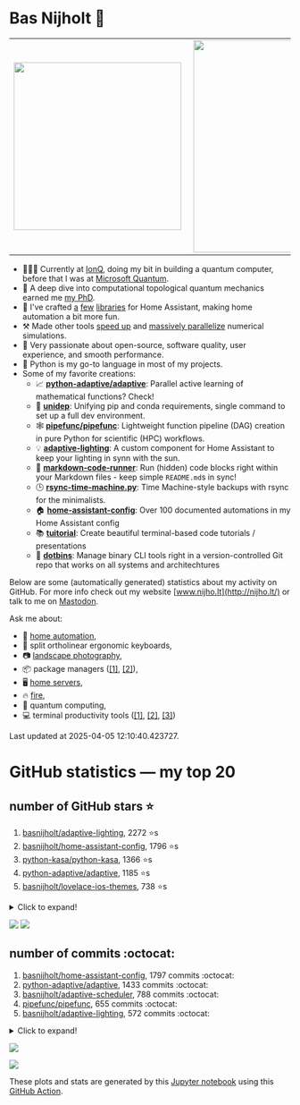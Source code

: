 # Bas Nijholt 👋

<center>
  <table>
    <tr>
        <td><img width="300px" align="left" src="https://github-readme-stats.vercel.app/api/top-langs/?username=basnijholt&hide=TeX,Jupyter%20Notebook&layout=compact&theme=radical" /></td>
        <td><img align='right' src="https://github-readme-stats.vercel.app/api?username=basnijholt&show_icons=true&theme=radical" width="380"></td>
    </tr>
  </table>
</center>

- 👷🏻‍♂️ Currently at [IonQ](https://ionq.com/), doing my bit in building a quantum computer, before that I was at [Microsoft Quantum](https://quantum.microsoft.com/).
- 🌟 A deep dive into computational topological quantum mechanics earned me [my PhD](https://github.com/basnijholt/thesis).
- 🎨 I've crafted [a](https://github.com/basnijholt/adaptive-lighting) [few](https://github.com/basnijholt/aiokef) [libraries](https://github.com/basnijholt/miflora) for Home Assistant, making home automation a bit more fun.
- ⚒️ Made other tools [speed up](https://github.com/python-adaptive/adaptive) and [massively parallelize](https://github.com/basnijholt/adaptive-scheduler) numerical simulations.
- 🏅 Very passionate about open-source, software quality, user experience, and smooth performance.
- 🐍 Python is my go-to language in most of my projects.
- Some of my favorite creations:
  - 📈 **[python-adaptive/adaptive](https://github.com/python-adaptive/adaptive/)**: Parallel active learning of mathematical functions? Check!
  - 🧬 **[unidep](https://github.com/basnijholt/unidep/)**: Unifying pip and conda requirements, single command to set up a full dev environment.
  - 🕸️ **[pipefunc/pipefunc](https://github.com/pipefunc/pipefunc/)**: Lightweight function pipeline (DAG) creation in pure Python for scientific (HPC) workflows.
  - 💡 **[adaptive-lighting](https://github.com/basnijholt/adaptive-lighting/)**: A custom component for Home Assistant to keep your lighting in synn with the sun.
  - 📝 **[markdown-code-runner](https://github.com/basnijholt/markdown-code-runner/)**: Run (hidden) code blocks right within your Markdown files - keep simple `README.md`s in sync!
  - 🕒 **[rsync-time-machine.py](https://github.com/basnijholt/rsync-time-machine.py/)**: Time Machine-style backups with rsync for the minimalists.
  - 🏠 **[home-assistant-config](https://github.com/basnijholt/home-assistant-config/)**: Over 100 documented automations in my Home Assistant config
  - 📚 **[tuitorial](https://github.com/basnijholt/tuitorial/)**: Create beautiful terminal-based code tutorials / presentations
  - 🧰 **[dotbins](https://github.com/basnijholt/dotbins/)**: Manage binary CLI tools right in a version-controlled Git repo that works on all systems and architechtures

Below are some (automatically generated) statistics about my activity on GitHub.
For more info check out my website [www.nijho.lt](http://nijho.lt/) or talk to me on <a rel="me" href="https://fosstodon.org/@basnijholt">Mastodon</a>.

Ask me about:

- 🏡 [home automation](https://github.com/basnijholt/home-assistant-config/),
- 🎹 split ortholinear ergonomic keyboards,
- 📷 [landscape photography](https://www.instagram.com/bnijholt),
- 📦 package managers ([[1]](https://github.com/basnijholt/unidep), [[2]](https://github.com/basnijholt/dotbins)),
- 🖥️ [home servers](https://www.nijho.lt/post/homelab),
- 🔥 [fire](https://wenfire.nijho.lt/),
- 🧠 quantum computing,
- 💻 terminal productivity tools ([[1]](https://www.nijho.lt/post/terminal-ninja/), [[2]](https://github.com/basnijholt/dotbins), [[3]](https://www.nijho.lt/post/dotbins/))

Last updated at 2025-04-05 12:10:40.423727.

# GitHub statistics — my top 20

## number of GitHub stars ⭐️

1. [basnijholt/adaptive-lighting](https://github.com/basnijholt/adaptive-lighting/), 2272 ⭐️s
2. [basnijholt/home-assistant-config](https://github.com/basnijholt/home-assistant-config/), 1796 ⭐️s
3. [python-kasa/python-kasa](https://github.com/python-kasa/python-kasa/), 1366 ⭐️s
4. [python-adaptive/adaptive](https://github.com/python-adaptive/adaptive/), 1185 ⭐️s
5. [basnijholt/lovelace-ios-themes](https://github.com/basnijholt/lovelace-ios-themes/), 738 ⭐️s
<details><summary>Click to expand!</summary>

6. [basnijholt/tuitorial](https://github.com/basnijholt/tuitorial/), 489 ⭐️s
7. [basnijholt/lovelace-ios-dark-mode-theme](https://github.com/basnijholt/lovelace-ios-dark-mode-theme/), 466 ⭐️s
8. [basnijholt/rsync-time-machine.py](https://github.com/basnijholt/rsync-time-machine.py/), 386 ⭐️s
9. [basnijholt/miflora](https://github.com/basnijholt/miflora/), 374 ⭐️s
10. [pipefunc/pipefunc](https://github.com/pipefunc/pipefunc/), 348 ⭐️s
11. [topocm/topocm_content](https://github.com/topocm/topocm_content/), 295 ⭐️s
12. [basnijholt/home-assistant-streamdeck-yaml](https://github.com/basnijholt/home-assistant-streamdeck-yaml/), 287 ⭐️s
13. [basnijholt/unidep](https://github.com/basnijholt/unidep/), 229 ⭐️s
14. [basnijholt/dotbins](https://github.com/basnijholt/dotbins/), 121 ⭐️s
15. [basnijholt/markdown-code-runner](https://github.com/basnijholt/markdown-code-runner/), 104 ⭐️s
16. [kwant-project/kwant](https://github.com/kwant-project/kwant/), 95 ⭐️s
17. [basnijholt/home-assistant-macbook-touch-bar](https://github.com/basnijholt/home-assistant-macbook-touch-bar/), 93 ⭐️s
18. [basnijholt/home-assistant-streamdeck-yaml-addon](https://github.com/basnijholt/home-assistant-streamdeck-yaml-addon/), 85 ⭐️s
19. [basnijholt/aiokef](https://github.com/basnijholt/aiokef/), 41 ⭐️s
20. [basnijholt/thesis-cover](https://github.com/basnijholt/thesis-cover/), 37 ⭐️s

</details>

![](https://github.com/basnijholt/basnijholt/raw/main/stars_over_time.png)
![](https://github.com/basnijholt/basnijholt/raw/main/stars_over_time_per_repo.png)

## number of commits :octocat:

1. [basnijholt/home-assistant-config](https://github.com/basnijholt/home-assistant-config/), 1797 commits :octocat:
2. [python-adaptive/adaptive](https://github.com/python-adaptive/adaptive/), 1433 commits :octocat:
3. [basnijholt/adaptive-scheduler](https://github.com/basnijholt/adaptive-scheduler/), 788 commits :octocat:
4. [pipefunc/pipefunc](https://github.com/pipefunc/pipefunc/), 655 commits :octocat:
5. [basnijholt/adaptive-lighting](https://github.com/basnijholt/adaptive-lighting/), 572 commits :octocat:
<details><summary>Click to expand!</summary>

6. [basnijholt/unidep](https://github.com/basnijholt/unidep/), 495 commits :octocat:
7. [basnijholt/thesis](https://github.com/basnijholt/thesis/), 452 commits :octocat:
8. [basnijholt/nijho.lt](https://github.com/basnijholt/nijho.lt/), 422 commits :octocat:
9. [basnijholt/zigzag-majoranas](https://github.com/basnijholt/zigzag-majoranas/), 413 commits :octocat:
10. [basnijholt/dotbins](https://github.com/basnijholt/dotbins/), 375 commits :octocat:
11. [basnijholt/home-assistant-streamdeck-yaml](https://github.com/basnijholt/home-assistant-streamdeck-yaml/), 334 commits :octocat:
12. [basnijholt/basnijholt](https://github.com/basnijholt/basnijholt/), 307 commits :octocat:
13. [topocm/topocm_content](https://github.com/topocm/topocm_content/), 304 commits :octocat:
14. [conda-forge/staged-recipes](https://github.com/conda-forge/staged-recipes/), 289 commits :octocat:
15. [basnijholt/aiokef](https://github.com/basnijholt/aiokef/), 288 commits :octocat:
16. [basnijholt/supercurrent-majorana-nanowire](https://github.com/basnijholt/supercurrent-majorana-nanowire/), 282 commits :octocat:
17. [basnijholt/net-worth-tracker](https://github.com/basnijholt/net-worth-tracker/), 228 commits :octocat:
18. [basnijholt/tuitorial](https://github.com/basnijholt/tuitorial/), 219 commits :octocat:
19. [python-adaptive/paper](https://github.com/python-adaptive/paper/), 198 commits :octocat:
20. [home-assistant/core](https://github.com/home-assistant/core/), 192 commits :octocat:

</details>

![](https://github.com/basnijholt/basnijholt/raw/main/commits_per_hour.png)

![](https://github.com/basnijholt/basnijholt/raw/main/commits_per_weekday.png)


These plots and stats are generated by this [Jupyter notebook](./update-readme.ipynb) using this [GitHub Action](.github/workflows/run-notebook.yml).